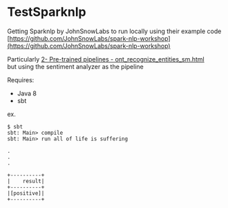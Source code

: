 # TestSparknlp
Getting Sparknlp by JohnSnowLabs to run locally using their example code
[https://github.com/JohnSnowLabs/spark-nlp-workshop](https://github.com/JohnSnowLabs/spark-nlp-workshop)

Particularly [2- Pre-trained pipelines - ont_recognize_entities_sm.html](https://github.com/JohnSnowLabs/spark-nlp-workshop/blob/master/databricks/scala/annotation/2-%20Pre-trained%20Pipelines%20-%20onto_recognize_entities_sm.html)  
but using the sentiment analyzer as the pipeline

Requires:  
- Java 8   
- sbt   

ex.  

    $ sbt   
    sbt: Main> compile   
    sbt: Main> run all of life is suffering   

    .
    .
    .

    +----------+
    |    result|
    +----------+
    |[positive]|
    +----------+
